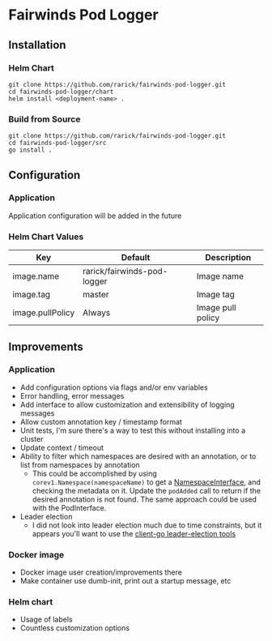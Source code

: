 # Fairwinds Pod Logger

## Installation

### Helm Chart
```
git clone https://github.com/rarick/fairwinds-pod-logger.git
cd fairwinds-pod-logger/chart
helm install <deployment-name> .
```

### Build from Source
```
git clone https://github.com/rarick/fairwinds-pod-logger.git
cd fairwinds-pod-logger/src
go install .
```

## Configuration

### Application
Application configuration will be added in the future

### Helm Chart Values
| Key              | Default                     | Description       |
|------------------|-----------------------------|-------------------|
| image.name       | rarick/fairwinds-pod-logger | Image name        |
| image.tag        | master                      | Image tag         |
| image.pullPolicy | Always                      | Image pull policy |

## Improvements

### Application
- Add configuration options via flags and/or env variables 
- Error handling, error messages
- Add interface to allow customization and extensibility of logging messages
- Allow custom annotation key / timestamp format
- Unit tests, I'm sure there's a way to test this without installing into a cluster
- Update context / timeout
- Ability to filter which namespaces are desired with an annotation, or to list from namespaces by annotation
  - This could be accomplished by using `corev1.Namespace(namespaceName)` to get a
    [NamespaceInterface](https://pkg.go.dev/k8s.io/client-go@v0.21.1/kubernetes/typed/core/v1#NamespaceInterface),
    and checking the metadata on it. Update the `podAdded` call to return if the desired annotation is not found.
    The same approach could be used with the PodInterface.
- Leader election
  - I did not look into leader election much due to time constraints, but it appears you'll want to use the
    [client-go leader-election tools](https://pkg.go.dev/k8s.io/client-go/tools/leaderelection)

### Docker image
- Docker image user creation/improvements there
- Make container use dumb-init, print out a startup message, etc

### Helm chart
- Usage of labels
- Countless customization options

###
